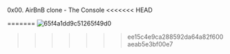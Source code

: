 0x00. AirBnB clone - The Console
<<<<<<< HEAD

=======
![65f4a1dd9c51265f49d0](https://github.com/lauren-belloalvarez/AirBnB_clone/assets/129569062/ecc69663-3f2e-4247-b656-b265ff7f6ef9)
>>>>>>> ee15c4e9ca288592da64a82f600aeab5e3bf00e7
